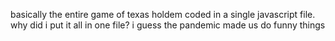 basically the entire game of texas holdem coded in a single javascript file. 
why did i put it all in one file? i guess the pandemic made us do funny things
